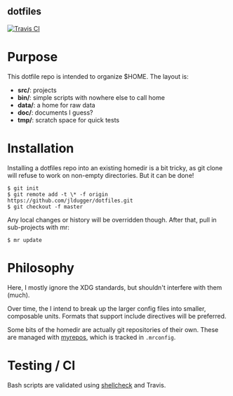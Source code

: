 ## dotfiles

[![Travis CI](https://travis-ci.org/jldugger/dotfiles.svg?branch=master)](https://travis-ci.org/jldugger/dotfiles)

# Purpose

This dotfile repo is intended to organize $HOME. The layout is:

 * **src/**: projects
 * **bin/**: simple scripts with nowhere else to call home
 * **data/**: a home for raw data
 * **doc/**: documents I guess?
 * **tmp/**: scratch space for quick tests
 
# Installation

Installing a dotfiles repo into an existing homedir is a bit tricky, as
git clone will refuse to work on non-empty directories. But it can be done!

    $ git init
    $ git remote add -t \* -f origin https://github.com/jldugger/dotfiles.git
    $ git checkout -f master

Any local changes or history will be overridden though. After that, pull in sub-projects
with mr:

    $ mr update

# Philosophy

Here, I mostly ignore the XDG standards, but shouldn't interfere with them (much).

Over time, the I intend to break up the larger config files into smaller, composable units. Formats that support include
directives will be preferred.

Some bits of the homedir are actually git repositories of their own. These are managed with
[myrepos](https://myrepos.branchable.com/), which is tracked in `.mrconfig`.

# Testing / CI

Bash scripts are validated using [shellcheck](https://github.com/koalaman/shellcheck) and Travis.
